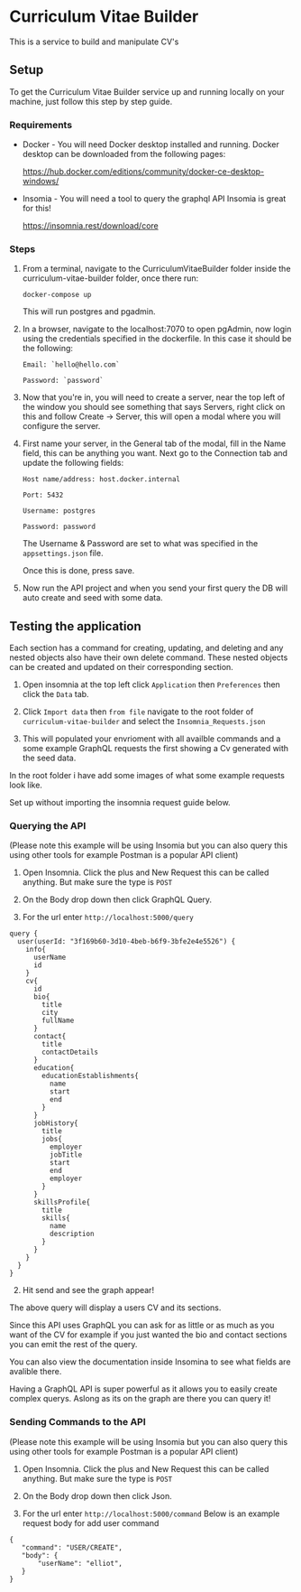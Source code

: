 # Curriculum Vitae Builder
This is a service to build and manipulate CV's


## Setup

To get the Curriculum Vitae Builder service up and running locally on your machine, just follow this step by step guide.

### Requirements

* Docker - You will need Docker desktop installed and running. Docker desktop can be downloaded from the following pages:

  https://hub.docker.com/editions/community/docker-ce-desktop-windows/
* Insomia - You will need a tool to query the graphql API Insomia is great for this!

  https://insomnia.rest/download/core

### Steps

1. From a terminal, navigate to the CurriculumVitaeBuilder folder inside the curriculum-vitae-builder folder, once there run:
    ```
    docker-compose up
    ```

    This will run postgres and pgadmin.

2. In a browser, navigate to the localhost:7070 to open pgAdmin, now login using the credentials specified in the dockerfile. In this case it should be the following:

    ```
    Email: `hello@hello.com`

    Password: `password`
    ```

3. Now that you're in, you will need to create a server, near the top left of the window you should see something that says Servers, right click on this and follow Create -> Server, this will open a modal where you will configure the server.

4. First name your server, in the General tab of the modal, fill in the Name field, this can be anything you want. Next go to the Connection tab and update the following fields:

    ```
    Host name/address: host.docker.internal
    
    Port: 5432

    Username: postgres
    
    Password: password
    ```

    The Username & Password are set to what was specified in the `appsettings.json` file.

    Once this is done, press save.

5. Now run the API project and when you send your first query the DB will auto create and seed with some data.

## Testing the application

Each section has a command for creating, updating, and deleting and any nested objects also have their own delete command. These nested objects can be created and updated on their corresponding section.

1. Open insomnia at the top left click `Application` then `Preferences` then click the `Data` tab. 

2. Click `Import data` then `from file` navigate to the root folder of `curriculum-vitae-builder` and select the `Insomnia_Requests.json`

3. This will populated your envrioment with all availble commands and a some example GraphQL requests the first showing a Cv generated with the seed data. 

In the root folder i have add some images of what some example requests look like.

Set up without importing the insomnia request guide below.

### Querying the API 
 (Please note this example will be using Insomia but you can also query this using other tools for example Postman is a popular API client)
 
 1. Open Insomnia. Click the plus and New Request this can be called anything. But make sure the type is `POST`
 
 2. On the Body drop down then click GraphQL Query. 
 
 3. For the url enter `http://localhost:5000/query`
  
```
query {
  user(userId: "3f169b60-3d10-4beb-b6f9-3bfe2e4e5526") {
    info{
      userName
      id
    }
    cv{
      id
      bio{
        title
        city
        fullName
      }
      contact{
        title
        contactDetails
      }
      education{
        educationEstablishments{
          name
          start
          end
        }
      }
      jobHistory{
        title
        jobs{
          employer
          jobTitle
          start
          end
          employer
        }
      }
      skillsProfile{
        title
        skills{
          name
          description
        }
      }
    }
  }
}

```

2. Hit send and see the graph appear!

 The above query will display a users CV and its sections.
  
  Since this API uses GraphQL you can ask for as little or as much as you want of the CV for example if you just wanted the bio and contact sections you can emit the rest of the query.
  
  You can also view the documentation inside Insomina to see what fields are avalible there. 
  
  Having a GraphQL API is super powerful as it  allows you to easily create complex querys. Aslong as its on the graph are there you can query it!

### Sending Commands to the API 
(Please note this example will be using Insomia but you can also query this using other tools for example Postman is a popular API client)

 1. Open Insomnia. Click the plus and New Request this can be called anything. But make sure the type is `POST`
 
 2. On the Body drop down then click Json. 
 
 3. For the url enter `http://localhost:5000/command` 
 Below is an example request body for add user command
 
 ```
 {
	"command": "USER/CREATE",
	"body": {
		"userName": "elliot",
	}
}
 ```


 
